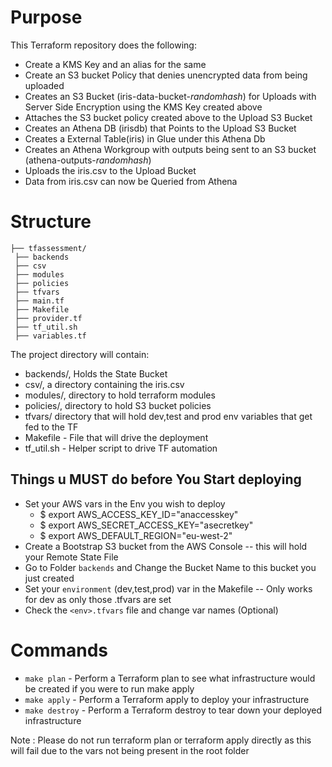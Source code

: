 # Purpose
This Terraform repository does the following:
- Create a KMS Key and an alias for the same
- Create an S3 bucket Policy that denies unencrypted data from being uploaded
- Creates an S3 Bucket (iris-data-bucket-_randomhash_) for Uploads with Server Side Encryption using the KMS Key created above 
- Attaches the S3 bucket policy created above to the Upload S3 Bucket
- Creates an Athena DB (irisdb) that Points to the Upload S3 Bucket
- Creates a External Table(iris) in Glue under this Athena Db
- Creates an Athena Workgroup with outputs being sent to an S3 bucket (athena-outputs-_randomhash_)
- Uploads the iris.csv to the Upload Bucket
- Data from iris.csv can now be Queried from Athena 

# Structure
```
├── tfassessment/
 ├── backends
 ├── csv
 ├── modules
 ├── policies 
 ├── tfvars
 ├── main.tf
 ├── Makefile
 ├── provider.tf
 ├── tf_util.sh
 ├── variables.tf
 ```  
The project directory will contain:
- backends/, Holds the State Bucket 
- csv/, a directory containing the iris.csv
- modules/, directory to hold terraform modules
- policies/, directory to hold S3 bucket policies
- tfvars/ directory that will hold dev,test and prod env variables that get fed to the TF
- Makefile - File that will drive the deployment
- tf_util.sh - Helper script to drive TF automation

## Things u MUST do before You Start deploying
- Set your AWS vars in the Env you wish to deploy 
    - $ export AWS_ACCESS_KEY_ID="anaccesskey"
    - $ export AWS_SECRET_ACCESS_KEY="asecretkey"
    - $ export AWS_DEFAULT_REGION="eu-west-2"
- Create a Bootstrap S3 bucket from the AWS Console -- this will hold your Remote State File
- Go to Folder `backends` and Change the Bucket Name to this bucket you just created
- Set your `environment` (dev,test,prod) var in the Makefile -- Only works for dev as only those .tfvars are set
- Check the `<env>.tfvars` file and change var names (Optional)

# Commands
- `make plan` - Perform a Terraform plan to see what infrastructure would be created if you were to run make apply
- `make apply` - Perform a Terraform apply to deploy your infrastructure
- `make destroy` - Perform a Terraform destroy to tear down your deployed infrastructure

Note : Please do not run terraform plan or terraform apply directly as this will fail due to the vars not being present in the root folder